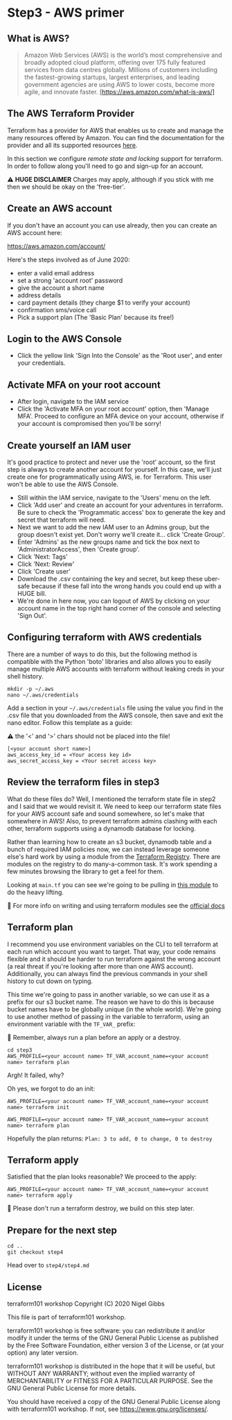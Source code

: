 # Step3 - AWS primer

## What is AWS?

> Amazon Web Services (AWS) is the world’s most comprehensive and broadly adopted cloud platform, offering over 175 fully featured services
> from data centres globally. Millions of customers including the fastest-growing startups, largest enterprises, and leading government
> agencies are using AWS to lower costs, become more agile, and innovate faster. [https://aws.amazon.com/what-is-aws/]

## The AWS Terraform Provider

Terraform has a provider for AWS that enables us to create and manage the many resources offered by Amazon.  You can find the documentation for the provider and all its supported resources [here](https://www.terraform.io/docs/providers/aws/index.html).

In this section we configure _remote state and locking_ support for terraform.  In order to follow along you'll need to go and sign-up for an account.

:warning: **HUGE DISCLAIMER** Charges may apply, although if you stick with me then we should be okay on the 'free-tier'.

## Create an AWS account

If you don't have an account you can use already, then you can create an AWS account here:

https://aws.amazon.com/account/

Here's the steps involved as of June 2020:

- enter a valid email address
- set a strong 'account root' password
- give the account a short name
- address details
- card payment details (they charge $1 to verify your account)
- confirmation sms/voice call
- Pick a support plan (The 'Basic Plan' because its free!)

## Login to the AWS Console

- Click the yellow link 'Sign Into the Console' as the 'Root user', and enter your credentials.

## Activate MFA on your root account

- After login, navigate to the IAM service
- Click the 'Activate MFA on your root account' option, then 'Manage MFA'.  Proceed to configure an MFA device on your account, otherwise if your account is compromised then you'll be sorry!

## Create yourself an IAM user

It's good practice to protect and never use the 'root' account, so the first step is always to create another account for yourself.  In this case, we'll just create one for programmatically using AWS, ie. for Terraform.  This user won't be able to use the AWS Console.

- Still within the IAM service, navigate to the 'Users' menu on the left.
- Click 'Add user' and create an account for your adventures in terraform.  Be sure to check the 'Programmatic access' box to generate the key and secret that terraform will need.
- Next we want to add the new IAM user to an Admins group, but the group doesn't exist yet.  Don't worry we'll create it... click 'Create Group'.
- Enter 'Admins' as the new groups name and tick the box next to 'AdministratorAccess', then 'Create group'.
- Click 'Next: Tags'
- Click 'Next: Review'
- Click 'Create user'
- Download the .csv containing the key and secret, but keep these uber-safe because if these fall into the wrong hands you could end up with a HUGE bill.
- We're done in here now, you can logout of AWS by clicking on your account name in the top right hand corner of the console and selecting 'Sign Out'.

## Configuring terraform with AWS credentials

There are a number of ways to do this, but the following method is compatible with the Python 'boto' libraries and also allows you to easily manage multiple AWS accounts with terraform without leaking creds in your shell history.

    mkdir -p ~/.aws
    nano ~/.aws/credentials

Add a section in your `~/.aws/credentials` file using the value you find in the .csv file that you downloaded from the AWS console, then save and exit the nano editor.  Follow this template as a guide:

:warning: the '<' and '>' chars should not be placed into the file!

    [<your account short name>]
    aws_access_key_id = <Your access key id>
    aws_secret_access_key = <Your secret access key>

## Review the terraform files in step3

What do these files do?  Well, I mentioned the terraform state file in step2 and I said that we would revisit it.  We need to keep our terraform state files for your AWS account safe and sound somewhere, so let's make that somewhere in AWS!  Also, to prevent terraform admins clashing with each other, terraform supports using a dynamodb database for locking.

Rather than learning how to create an s3 bucket, dynamodb table and a bunch of required IAM policies now, we can instead leverage someone else's hard work by using a module from the [Terraform Registry](https://registry.terraform.io/).  There are modules on the registry to do many-a-common task.  It's work spending a few minutes browsing the library to get a feel for them.

Looking at `main.tf` you can see we're going to be pulling in [this module](https://registry.terraform.io/modules/cloudposse/tfstate-backend/aws/0.17.0) to do the heavy lifting.

:pencil: For more info on writing and using terraform modules see the [official docs](https://www.terraform.io/docs/modules/index.html)

## Terraform plan

I recommend you use environment variables on the CLI to tell terraform at each run which account you want to target.  That way, your code remains flexible and it should be harder to run terraform against the wrong account (a real threat if you're looking after more than one AWS account).  Additionally, you can always find the previous commands in your shell history to cut down on typing.

This time we're going to pass in another variable, so we can use it as a prefix for our s3 bucket name.  The reason we have to do this is because bucket names have to be globally unique (in the whole world).  We're going to use another method of passing in the variable to terraform, using an environment variable with the `TF_VAR_` prefix:

:pencil: Remember, always run a plan before an apply or a destroy.

    cd step3
    AWS_PROFILE=<your account name> TF_VAR_account_name=<your account name> terraform plan

Argh! It failed, why?

Oh yes, we forgot to do an init:

    AWS_PROFILE=<your account name> TF_VAR_account_name=<your account name> terraform init

    AWS_PROFILE=<your account name> TF_VAR_account_name=<your account name> terraform plan

Hopefully the plan returns: `Plan: 3 to add, 0 to change, 0 to destroy`

## Terraform apply

Satisfied that the plan looks reasonable?  We proceed to the apply:

    AWS_PROFILE=<your account name> TF_VAR_account_name=<your account name> terraform apply

:pencil:  Please don't run a terraform destroy, we build on this step later.

## Prepare for the next step

    cd ..
    git checkout step4

Head over to `step4/step4.md`

## License

terraform101 workshop
Copyright (C) 2020 Nigel Gibbs

This file is part of terraform101 workshop.

terraform101 workshop is free software: you can redistribute it and/or modify
it under the terms of the GNU General Public License as published by
the Free Software Foundation, either version 3 of the License, or
(at your option) any later version.

terraform101 workshop is distributed in the hope that it will be useful,
but WITHOUT ANY WARRANTY; without even the implied warranty of
MERCHANTABILITY or FITNESS FOR A PARTICULAR PURPOSE.  See the
GNU General Public License for more details.

You should have received a copy of the GNU General Public License
along with terraform101 workshop.  If not, see <https://www.gnu.org/licenses/>.
